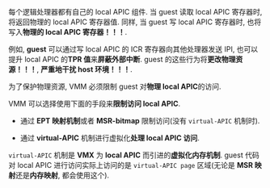 
每个逻辑处理器都有自己的 local APIC 组件. 当 guest 读取 local APIC 寄存器时, 将返回物理的 local APIC 寄存器值. 同样, 当 guest 写 local APIC 寄存器时, 也将写入**物理的 local APIC 寄存器！！！**.

例如, **guest** 可以通过写 local APIC 的 ICR 寄存器向其他处理器发送 IPI, 也可以提升 local APIC 的**TPR 值**来**屏蔽外部中断**. guest 的这些行为将**更改物理资源！！！**, **严重地干扰 host 环境！！！**.

为了保护物理资源, VMM 必须限制 guest 对**物理 local APIC**的访问.

VMM 可以选择使用下面的手段来**限制访问 local APIC**.

- 通过 **EPT 映射机制**或者 **MSR-bitmap** 限制访问(没有 `virtual-APIC` 机制时).

- 通过 **virtual-APIC** 机制进行虚拟化**处理 local APIC 访问**.

`virtual-APIC` 机制是 **VMX** 为 **local APIC** 而引进的**虚拟化内存机制**. guest 代码对 local APIC 进行访问实际上访问的是 `virtual-APIC page` 区域(无论是 **MSR 映射**还是**内存映射**, 都会使用这个).
